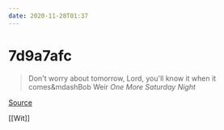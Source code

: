 ```yaml
---
date: 2020-11-28T01:37
---
```


# 7d9a7afc

> Don't worry about tomorrow, Lord, you'll know it when it comes&mdashBob Weir *One More Saturday Night*

[Source](https://jerrygarcia.com/song/one-more-saturday-night/)

[[Wit]]